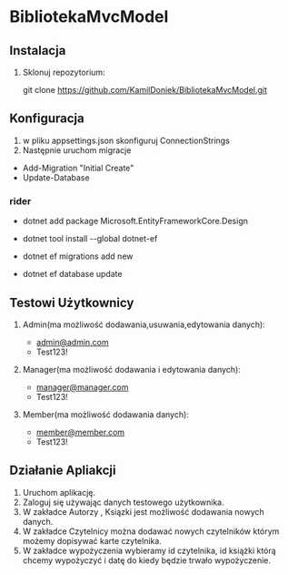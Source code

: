 # BibliotekaMvcModel

## Instalacja

1. Sklonuj repozytorium:
  
   git clone https://github.com/KamilDoniek/BibliotekaMvcModel.git

## Konfiguracja 

1. w pliku appsettings.json skonfiguruj ConnectionStrings
2. Następnie uruchom migracje
   
 - Add-Migration "Initial Create"
 - Update-Database
  
### rider   

 - dotnet add package Microsoft.EntityFrameworkCore.Design
 - dotnet tool install --global dotnet-ef
 
 - dotnet ef migrations add new 
 - dotnet ef database update


## Testowi Użytkownicy 

1. Admin(ma możliwość dodawania,usuwania,edytowania danych):
   - admin@admin.com
   - Test123!
2. Manager(ma możliwość dodawania i edytowania danych):
   - manager@manager.com
   - Test123!
     
3. Member(ma możliwość dodawania danych):
   - member@member.com
   - Test123!

## Działanie Apliakcji 

1. Uruchom aplikację.
2. Zaloguj się używając danych testowego użytkownika.
3. W zakładce Autorzy , Ksiązki  jest możliwość dodawania nowych danych.
4. W zakładce Czytelnicy można dodawać nowych czytelników którym możemy dopisywać karte czytelnika.
5. W zakładce wypożyczenia wybieramy  id czytelnika, id książki którą chcemy wypożyczyć i datę do kiedy będzie trwało wypożyczenie.


   
    
    
    
    

